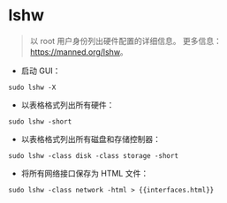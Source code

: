 # lshw

> 以 root 用户身份列出硬件配置的详细信息。
> 更多信息：<https://manned.org/lshw>。

- 启动 GUI：

`sudo lshw -X`

- 以表格格式列出所有硬件：

`sudo lshw -short`

- 以表格格式列出所有磁盘和存储控制器：

`sudo lshw -class disk -class storage -short`

- 将所有网络接口保存为 HTML 文件：

`sudo lshw -class network -html > {{interfaces.html}}`